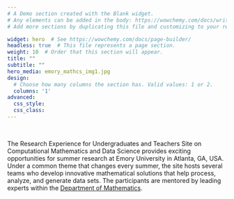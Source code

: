 ```yaml
---
# A Demo section created with the Blank widget.
# Any elements can be added in the body: https://wowchemy.com/docs/writing-markdown-latex/
# Add more sections by duplicating this file and customizing to your requirements.

widget: hero  # See https://wowchemy.com/docs/page-builder/
headless: true  # This file represents a page section.
weight: 10  # Order that this section will appear.
title: ""
subtitle: ""
hero_media: emory_mathcs_img1.jpg
design:
  # Choose how many columns the section has. Valid values: 1 or 2.
  columns: '1'
advanced:
  css_style:
  css_class:
---
```


<br>

The Research Experience for Undergraduates and Teachers Site on Computational Mathematics and Data Science provides exciting opportunities for summer research at Emory University in Atlanta, GA, USA. 
Under a common theme that changes every summer, the site hosts several teams who develop innovative mathematical solutions that help process, analyze, and generate data sets. 
The participants are mentored by leading experts within the [Department of Mathematics](http://math.emory.edu/home/).
